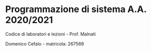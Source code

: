 # Programmazione di sistema A.A. 2020/2021

Codice di laboratori e lezioni - Prof. Malnati

Domenico Cefalo - matricola: 267569
